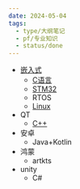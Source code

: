 ```yaml
---
date: 2024-05-04
tags:
  - type/大纲笔记
  - pf/专业知识
  - status/done
---
```


- [嵌入式](../嵌入式/嵌入式.md)
    - [C语言](../C语言/C语言.md)
    - [STM32](../STM32/STM32.md)
    - RTOS
    - [Linux](../Linux/Linux.md)
- QT
    - [C++](../C++/C++.md)
- 安卓
	- Java+Kotlin
- 鸿蒙
    - artkts
- unity
	- C#
